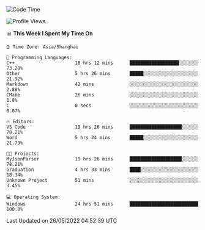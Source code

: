 <!--START_SECTION:waka-->
![Code Time](http://img.shields.io/badge/Code%20Time-57%20hrs%208%20mins-blue)

![Profile Views](http://img.shields.io/badge/Profile%20Views-66-blue)

📊 **This Week I Spent My Time On** 

```text
⌚︎ Time Zone: Asia/Shanghai

💬 Programming Languages: 
C++                      18 hrs 12 mins      ██████████████████░░░░░░░   73.28% 
Other                    5 hrs 26 mins       █████░░░░░░░░░░░░░░░░░░░░   21.92% 
Markdown                 42 mins             ░░░░░░░░░░░░░░░░░░░░░░░░░   2.88% 
CMake                    26 mins             ░░░░░░░░░░░░░░░░░░░░░░░░░   1.8% 
C                        0 secs              ░░░░░░░░░░░░░░░░░░░░░░░░░   0.07%

🔥 Editors: 
VS Code                  19 hrs 26 mins      ███████████████████░░░░░░   78.21% 
Word                     5 hrs 24 mins       █████░░░░░░░░░░░░░░░░░░░░   21.79%

🐱‍💻 Projects: 
MyJsonParser             19 hrs 26 mins      ███████████████████░░░░░░   78.21% 
Graduation               4 hrs 33 mins       ████░░░░░░░░░░░░░░░░░░░░░   18.34% 
Unknown Project          51 mins             ░░░░░░░░░░░░░░░░░░░░░░░░░   3.45%

💻 Operating System: 
Windows                  24 hrs 51 mins      █████████████████████████   100.0%

```


 Last Updated on 26/05/2022 04:52:39 UTC
<!--END_SECTION:waka-->